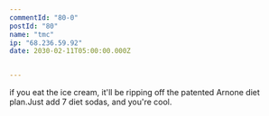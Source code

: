 ```yaml
---
commentId: "80-0"
postId: "80"
name: "tmc"
ip: "68.236.59.92"
date: 2030-02-11T05:00:00.000Z


---
```

<p>if you eat the ice cream, it'll be ripping off the patented Arnone diet plan.Just add 7 diet sodas, and you're cool.</p>